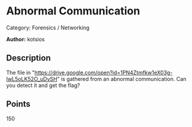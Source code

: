 # Abnormal Communication 
Category: Forensics / Networking

**Author:** kotsios

## Description

The file in "https://drive.google.com/open?id=1PN4Ztmfkw1eX03g-IwL5oLK52O_uDySH" is gathered from an abnormal communication. Can you detect it and get the flag?

## Points
150


